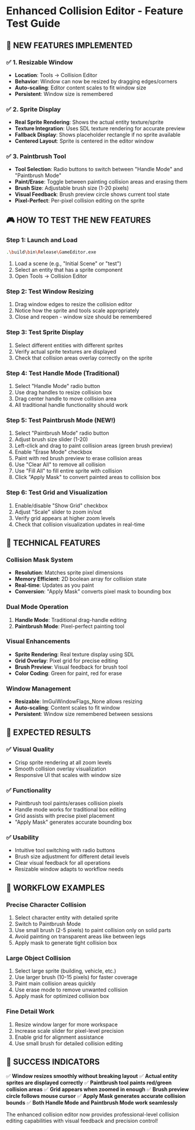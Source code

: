 # Enhanced Collision Editor - Feature Test Guide

## 🎨 **NEW FEATURES IMPLEMENTED**

### ✅ **1. Resizable Window**
- **Location**: Tools → Collision Editor
- **Behavior**: Window can now be resized by dragging edges/corners
- **Auto-scaling**: Editor content scales to fit window size
- **Persistent**: Window size is remembered

### ✅ **2. Sprite Display**
- **Real Sprite Rendering**: Shows the actual entity texture/sprite
- **Texture Integration**: Uses SDL texture rendering for accurate preview
- **Fallback Display**: Shows placeholder rectangle if no sprite available
- **Centered Layout**: Sprite is centered in the editor window

### ✅ **3. Paintbrush Tool**
- **Tool Selection**: Radio buttons to switch between "Handle Mode" and "Paintbrush Mode"
- **Paint/Erase**: Toggle between painting collision areas and erasing them
- **Brush Size**: Adjustable brush size (1-20 pixels)
- **Visual Feedback**: Brush preview circle shows current tool state
- **Pixel-Perfect**: Per-pixel collision editing on the sprite

## 🎮 **HOW TO TEST THE NEW FEATURES**

### **Step 1: Launch and Load**
```bash
.\build\bin\Release\GameEditor.exe
```
1. Load a scene (e.g., "Initial Scene" or "test")
2. Select an entity that has a sprite component
3. Open Tools → Collision Editor

### **Step 2: Test Window Resizing**
1. Drag window edges to resize the collision editor
2. Notice how the sprite and tools scale appropriately
3. Close and reopen - window size should be remembered

### **Step 3: Test Sprite Display**
1. Select different entities with different sprites
2. Verify actual sprite textures are displayed
3. Check that collision areas overlay correctly on the sprite

### **Step 4: Test Handle Mode (Traditional)**
1. Select "Handle Mode" radio button
2. Use drag handles to resize collision box
3. Drag center handle to move collision area
4. All traditional handle functionality should work

### **Step 5: Test Paintbrush Mode (NEW!)**
1. Select "Paintbrush Mode" radio button
2. Adjust brush size slider (1-20)
3. Left-click and drag to paint collision areas (green brush preview)
4. Enable "Erase Mode" checkbox
5. Paint with red brush preview to erase collision areas
6. Use "Clear All" to remove all collision
7. Use "Fill All" to fill entire sprite with collision
8. Click "Apply Mask" to convert painted areas to collision box

### **Step 6: Test Grid and Visualization**
1. Enable/disable "Show Grid" checkbox
2. Adjust "Scale" slider to zoom in/out
3. Verify grid appears at higher zoom levels
4. Check that collision visualization updates in real-time

## 🔧 **TECHNICAL FEATURES**

### **Collision Mask System**
- **Resolution**: Matches sprite pixel dimensions
- **Memory Efficient**: 2D boolean array for collision state
- **Real-time**: Updates as you paint
- **Conversion**: "Apply Mask" converts pixel mask to bounding box

### **Dual Mode Operation**
1. **Handle Mode**: Traditional drag-handle editing
2. **Paintbrush Mode**: Pixel-perfect painting tool

### **Visual Enhancements**
- **Sprite Rendering**: Real texture display using SDL
- **Grid Overlay**: Pixel grid for precise editing
- **Brush Preview**: Visual feedback for brush tool
- **Color Coding**: Green for paint, red for erase

### **Window Management**
- **Resizable**: ImGuiWindowFlags_None allows resizing
- **Auto-scaling**: Content scales to fit window
- **Persistent**: Window size remembered between sessions

## 🎯 **EXPECTED RESULTS**

### ✅ **Visual Quality**
- Crisp sprite rendering at all zoom levels
- Smooth collision overlay visualization
- Responsive UI that scales with window size

### ✅ **Functionality**
- Paintbrush tool paints/erases collision pixels
- Handle mode works for traditional box editing
- Grid assists with precise pixel placement
- "Apply Mask" generates accurate bounding box

### ✅ **Usability**
- Intuitive tool switching with radio buttons
- Brush size adjustment for different detail levels
- Clear visual feedback for all operations
- Resizable window adapts to workflow needs

## 🚀 **WORKFLOW EXAMPLES**

### **Precise Character Collision**
1. Select character entity with detailed sprite
2. Switch to Paintbrush Mode
3. Use small brush (2-5 pixels) to paint collision only on solid parts
4. Avoid painting on transparent areas like between legs
5. Apply mask to generate tight collision box

### **Large Object Collision**
1. Select large sprite (building, vehicle, etc.)
2. Use larger brush (10-15 pixels) for faster coverage
3. Paint main collision areas quickly
4. Use erase mode to remove unwanted collision
5. Apply mask for optimized collision box

### **Fine Detail Work**
1. Resize window larger for more workspace
2. Increase scale slider for pixel-level precision
3. Enable grid for alignment assistance
4. Use small brush for detailed collision editing

## 🎉 **SUCCESS INDICATORS**

✅ **Window resizes smoothly without breaking layout**
✅ **Actual entity sprites are displayed correctly**
✅ **Paintbrush tool paints red/green collision areas**
✅ **Grid appears when zoomed in enough**
✅ **Brush preview circle follows mouse cursor**
✅ **Apply Mask generates accurate collision bounds**
✅ **Both Handle Mode and Paintbrush Mode work seamlessly**

The enhanced collision editor now provides professional-level collision editing capabilities with visual feedback and precision control!
